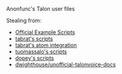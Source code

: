 Anonfunc's Talon user files

Stealing from:


* [Official Example Scripts](https://github.com/talonvoice/examples)
* [tabrat's scripts](https://github.com/tabrat/talon_user)
* [tabrat's atom integration](https://github.com/tuomassalo/atom-talon)
* [tuomassalo's scripts](https://github.com/tuomassalo/talon_user)
* [dopey's scripts](https://github.com/dopey/talon_user)
* [dwighthouse/unofficial-talonvoice-docs](https://github.com/dwighthouse/unofficial-talonvoice-docs)